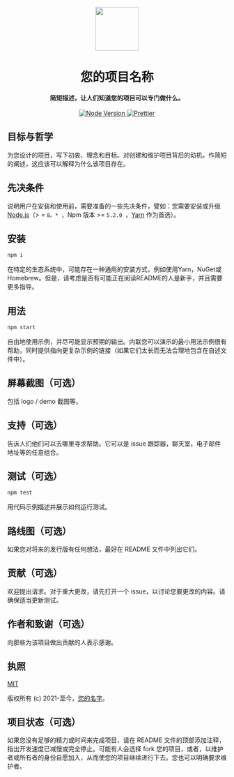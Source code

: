 
<p align="center">
  <a href="https://arya.lovejade.cn/" target="_blank">
    <img width="100"src="https://raw.githubusercontent.com/nicejade/arya-jarvis/master/assets/images/logo.png">
  </a>
</p>

<h1 align="center">您的项目名称</h1>

<div align="center">
  <strong>
    简短描述，让人们知道您的项目可以专门做什么。
  </strong>
</div>

<br>

<div align="center">
  <a href="https://nodejs.org/en/">
    <img src="https://img.shields.io/badge/node-%3E%3D%208.0.0-green.svg" alt="Node Version">
  </a>
  <a href="https://nicelinks.site/post/5c16083e819ae45de1453caa">
    <img src="https://img.shields.io/badge/code_style-prettier-ff69b4.svg?style=flat" alt="Prettier">
  </a>
</div>

## 目标与哲学

为您设计的项目，写下初衷、理念和目标。对创建和维护项目背后的动机，作简短的阐述，这应该可以解释为什么该项目存在。

## 先决条件

说明用户在安装和使用前，需要准备的一些先决条件，譬如：您需要安装或升级 [Node.js](https://nodejs.org/en/)（> = `8。* `，Npm 版本 >= `5.2.0 `，[Yarn](https://www.jeffjade.com/2017/12/30/135-npm-vs-yarn-detial-memo/) 作为首选）。

## 安装

```bash
npm i
```

在特定的生态系统中，可能存在一种通用的安装方式，例如使用Yarn，NuGet或Homebrew。但是，请考虑是否有可能正在阅读README的人是新手，并且需要更多指导。

## 用法

```bash
npm start
```

自由地使用示例，并尽可能显示预期的输出。内联您可以演示的最小用法示例很有帮助，同时提供指向更复杂示例的链接（如果它们太长而无法合理地包含在自述文件中）。

## 屏幕截图（可选）

包括 logo / demo 截图等。

## 支持（可选）

告诉人们他们可以去哪里寻求帮助。它可以是 issue 跟踪器，聊天室，电子邮件地址等的任意组合。

## 测试（可选）

```bash
npm test
```

用代码示例描述并展示如何运行测试。

## 路线图（可选）

如果您对将来的发行版有任何想法，最好在 README 文件中列出它们。

## 贡献（可选）

欢迎提出请求。对于重大更改，请先打开一个 issue，以讨论您要更改的内容。请确保适当更新测试。

## 作者和致谢（可选）

向那些为该项目做出贡献的人表示感谢。

## 执照

[MIT](http://opensource.org/licenses/MIT)

版权所有 (c) 2021-至今，[您的名字](您的主页网址)。

## 项目状态（可选）

如果您没有足够的精力或时间来完成项目，请在 README 文件的顶部添加注释，指出开发速度已减慢或完全停止。可能有人会选择 fork 您的项目，或者，以维护者或所有者的身份自愿加入，从而使您的项目继续进行下去。您也可以明确要求维护者。

